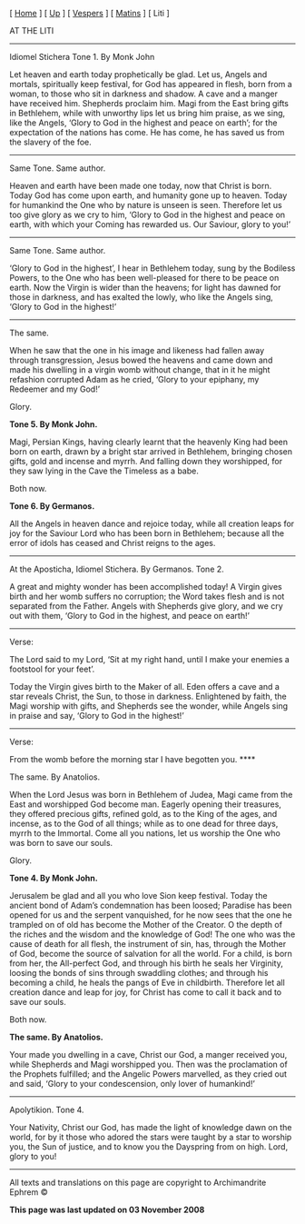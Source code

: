 \[ [Home](index.md) \] \[ [Up](25dec.md) \] \[ [Vespers](25decves.md) \] \[ [Matins](25decMat.md) \] \[ Liti \]

AT THE LITI

****

Idiomel Stichera
Tone 1. By Monk John

Let heaven and earth today prophetically be glad. Let us, Angels and mortals, spiritually keep festival, for God has appeared in flesh, born from a woman, to those who sit in darkness and shadow. A cave and a manger have received him. Shepherds proclaim him. Magi from the East bring gifts in Bethlehem, while with unworthy lips let us bring him praise, as we sing, like the Angels, ‘Glory to God in the highest and peace on earth’; for the expectation of the nations has come. He has come, he has saved us from the slavery of the foe.

****

Same Tone. Same author.

Heaven and earth have been made one today, now that Christ is born. Today God has come upon earth, and humanity gone up to heaven. Today for humankind the One who by nature is unseen is seen. Therefore let us too give glory as we cry to him, ‘Glory to God in the highest and peace on earth, with which your Coming has rewarded us. Our Saviour, glory to you!’

****

Same Tone. Same author.

‘Glory to God in the highest’, I hear in Bethlehem today, sung by the Bodiless Powers, to the One who has been well-pleased for there to be peace on earth. Now the Virgin is wider than the heavens; for light has dawned for those in darkness, and has exalted the lowly, who like the Angels sing, ‘Glory to God in the highest!’

****

The same.

When he saw that the one in his image and likeness had fallen away through transgression, Jesus bowed the heavens and came down and made his dwelling in a virgin womb without change, that in it he might refashion corrupted Adam as he cried, ‘Glory to your epiphany, my Redeemer and my God!’

Glory.

**Tone 5.
By Monk John.**

Magi, Persian Kings, having clearly learnt that the heavenly King had been born on earth, drawn by a bright star arrived in Bethlehem, bringing chosen gifts, gold and incense and myrrh. And falling down they worshipped, for they saw lying in the Cave the Timeless as a babe.

Both now.

**Tone 6.
By Germanos.**

All the Angels in heaven dance and rejoice today, while all creation leaps for joy for the Saviour Lord who has been born in Bethlehem; because all the error of idols has ceased and Christ reigns to the ages.

****

At the Aposticha, Idiomel Stichera.
By Germanos. Tone 2.

A great and mighty wonder has been accomplished today! A Virgin gives birth and her womb suffers no corruption; the Word takes flesh and is not separated from the Father. Angels with Shepherds give glory, and we cry out with them, ‘Glory to God in the highest, and peace on earth!’

****

Verse:

The Lord said to my Lord, ‘Sit at my right hand, until I make your enemies a footstool for your feet’.

Today the Virgin gives birth to the Maker of all. Eden offers a cave and a star reveals Christ, the Sun, to those in darkness. Enlightened by faith, the Magi worship with gifts, and Shepherds see the wonder, while Angels sing in praise and say, ‘Glory to God in the highest!’

****

Verse:

From the womb before the morning star I have begotten you. ****

The same. By Anatolios.

When the Lord Jesus was born in Bethlehem of Judea, Magi came from the East and worshipped God become man. Eagerly opening their treasures, they offered precious gifts, refined gold, as to the King of the ages, and incense, as to the God of all things; while as to one dead for three days, myrrh to the Immortal. Come all you nations, let us worship the One who was born to save our souls.

Glory.

**Tone 4.
By Monk John.**

Jerusalem be glad and all you who love Sion keep festival. Today the ancient bond of Adam’s condemnation has been loosed; Paradise has been opened for us and the serpent vanquished, for he now sees that the one he trampled on of old has become the Mother of the Creator. O the depth of the riches and the wisdom and the knowledge of God! The one who was the cause of death for all flesh, the instrument of sin, has, through the Mother of God, become the source of salvation for all the world. For a child, is born from her, the All-perfect God, and through his birth he seals her Virginity, loosing the bonds of sins through swaddling clothes; and through his becoming a child, he heals the pangs of Eve in childbirth. Therefore let all creation dance and leap for joy, for Christ has come to call it back and to save our souls.

Both now.

**The same.
By Anatolios.**

Your made you dwelling in a cave, Christ our God, a manger received you, while Shepherds and Magi worshipped you. Then was the proclamation of the Prophets fulfilled; and the Angelic Powers marvelled, as they cried out and said, ‘Glory to your condescension, only lover of humankind!’

****

Apolytikion. Tone 4.

Your Nativity, Christ our God, has made the light of knowledge dawn on the world, for by it those who adored the stars were taught by a star to worship you, the Sun of justice, and to know you the Dayspring from on high. Lord, glory to you!

------------------------------------------------------------------------

All texts and translations on this page are copyright to
Archimandrite Ephrem ©

**This page was last updated on 03 November 2008**

